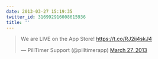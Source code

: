 ```yaml
---
date: 2013-03-27 15:19:35
twitter_id: 316992916008615936
title: ''
---
```


<blockquote class="twitter-tweet"><p lang="en" dir="ltr">We are LIVE on the App Store! <a href="https://t.co/RJ2ij4skJ4">https://t.co/RJ2ij4skJ4</a></p>&mdash; PillTimer Support (@pilltimerapp) <a href="https://twitter.com/pilltimerapp/status/316992828410560512?ref_src=twsrc%5Etfw">March 27, 2013</a></blockquote>
<script async src="https://platform.twitter.com/widgets.js" charset="utf-8"></script>
